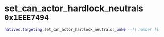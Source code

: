 # set_can_actor_hardlock_neutrals `0x1EEE7494`

```lua
natives.targeting.set_can_actor_hardlock_neutrals(_unk0 --[[ number ]], _unk1 --[[ number ]])
```